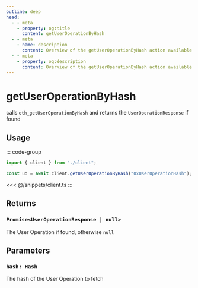 ```yaml
---
outline: deep
head:
  - - meta
    - property: og:title
      content: getUserOperationByHash
  - - meta
    - name: description
      content: Overview of the getUserOperationByHash action available on the PublicErc4337Client
  - - meta
    - property: og:description
      content: Overview of the getUserOperationByHash action available on the PublicErc4337Client
---
```


# getUserOperationByHash

calls `eth_getUserOperationByHash` and returns the `UserOperationResponse` if found

## Usage

::: code-group

```ts [example.ts]
import { client } from "./client";

const uo = await client.getUserOperationByHash("0xUserOperationHash");
```

<<< @/snippets/client.ts
:::

## Returns

### `Promise<UserOperationResponse | null>`

The User Operation if found, otherwise `null`

## Parameters

### `hash: Hash`

The hash of the User Operation to fetch
